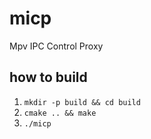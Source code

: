 # micp
Mpv IPC Control Proxy

## how to build
1. `mkdir -p build && cd build`
2. `cmake .. && make`
3. `./micp`
